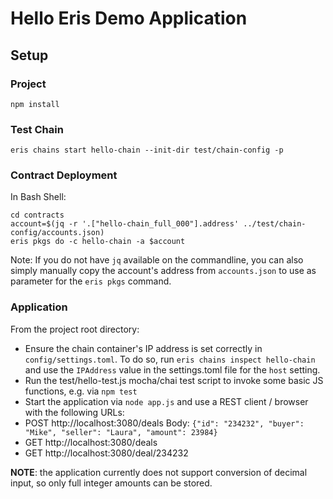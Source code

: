 # Hello Eris Demo Application

## Setup

### Project
```
npm install
```
### Test Chain
```
eris chains start hello-chain --init-dir test/chain-config -p
```

### Contract Deployment
In Bash Shell:
```
cd contracts
account=$(jq -r '.["hello-chain_full_000"].address' ../test/chain-config/accounts.json)
eris pkgs do -c hello-chain -a $account
```
Note: If you do not have `jq` available on the commandline, you can also simply manually copy the account's address from `accounts.json` to use as parameter for the `eris pkgs` command.

### Application
From the project root directory:
- Ensure the chain container's IP address is set correctly in `config/settings.toml`. To do so, run `eris chains inspect hello-chain` and use the `IPAddress` value in the settings.toml file for the `host` setting.
- Run the test/hello-test.js mocha/chai test script to invoke some basic JS functions, e.g. via `npm test`
- Start the application via `node app.js` and use a REST client / browser with the following URLs:
 - POST http://localhost:3080/deals Body: `{"id": "234232", "buyer": "Mike", "seller": "Laura", "amount": 23984}`
 - GET http://localhost:3080/deals
 - GET http://localhost:3080/deal/234232

**NOTE**: the application currently does not support conversion of decimal input, so only full integer amounts can be stored.
